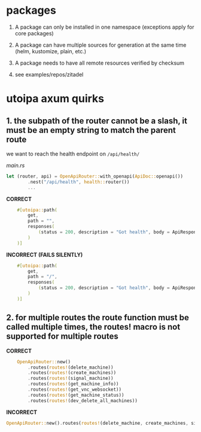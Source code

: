 # packages

1. A package can only be installed in one namespace (exceptions apply for core packages)

2. A package can have multiple sources for generation at the same time (helm, kustomize, plain, etc.)

3. A package needs to have all remote resources verified by checksum

4. see examples/repos/zitadel



# utoipa axum quirks

## 1. the subpath of the router cannot be a slash, it must be an empty string to match the parent route

we want to reach the health endpoint on `/api/health/` 

*main.rs*
```rs
let (router, api) = OpenApiRouter::with_openapi(ApiDoc::openapi())
        .nest("/api/health", health::router())
        ...
```

**CORRECT**
```rs
    #[utoipa::path(
        get,
        path = "",
        responses(
            (status = 200, description = "Got health", body = ApiResponse<HealthResBody>),
        )
    )]
```
**INCORRECT (FAILS SILENTLY)**
```rs
    #[utoipa::path(
        get,
        path = "/",
        responses(
            (status = 200, description = "Got health", body = ApiResponse<HealthResBody>),
        )
    )]
```



## 2. for multiple routes the route function must be called multiple times, the routes! macro is not supported for multiple routes

**CORRECT**
```rs
    OpenApiRouter::new()
        .routes(routes!(delete_machine))
        .routes(routes!(create_machines))
        .routes(routes!(signal_machine))
        .routes(routes!(get_machine_info))
        .routes(routes!(get_vnc_websocket))
        .routes(routes!(get_machine_status))
        .routes(routes!(dev_delete_all_machines))
```

**INCORRECT**
```rs
OpenApiRouter::new().routes(routes!(delete_machine, create_machines, signal_machine, get_machine_info, get_vnc_websocket, get_machine_status, dev_delete_all_machines))
```